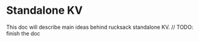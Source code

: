 # Standalone KV

This doc will describe main ideas behind rucksack standalone KV.
// TODO: finish the doc